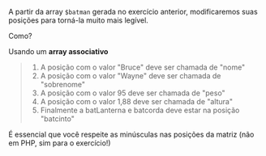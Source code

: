 A partir da array `$batman` gerada no exercício anterior, modificaremos suas posições para torná-la muito mais legível.

Como?

Usando um **array associativo**

> 1. A posição com o valor "Bruce" deve ser chamada de "nome"
> 2. A posição com o valor "Wayne" deve ser chamada de "sobrenome"
> 3. A posição com o valor 95 deve ser chamada de "peso"
> 4. A posição com o valor 1,88 deve ser chamada de "altura"
> 5. Finalmente a batLanterna e batcorda deve estar na posição "batcinto"

É essencial que você respeite as minúsculas nas posições da matriz (não em PHP, sim para o exercício!)